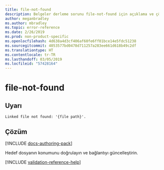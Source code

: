 ```yaml
---
title: file-not-found
description: Belgeler derleme sorunu file-not-found için açıklama ve çözüm
author: meganbradley
ms.author: mbradley
ms.topic: error-reference
ms.date: 2/26/2019
ms.prod: non-product-specific
ms.openlocfilehash: 4d638a4d3cf406af60fe6ff01bce14e5fdc51238
ms.sourcegitcommit: 4053577bd0478d711257a283ee661d618b49c2df
ms.translationtype: HT
ms.contentlocale: tr-TR
ms.lasthandoff: 03/05/2019
ms.locfileid: "57428164"
---
```

# <a name="file-not-found"></a>file-not-found

## <a name="warning"></a>Uyarı

`Linked file not found: '{file path}'.`

## <a name="resolution"></a>Çözüm

[!INCLUDE [docs-authoring-pack](includes/docs-authoring-pack.md)]

Hedef dosyanın konumunu doğrulayın ve bağlantıyı güncelleştirin.

<!--make sure to add this file to your includes folder and verify the path-->
[!INCLUDE [validation-reference-help](includes/validation-reference-help.md)]

